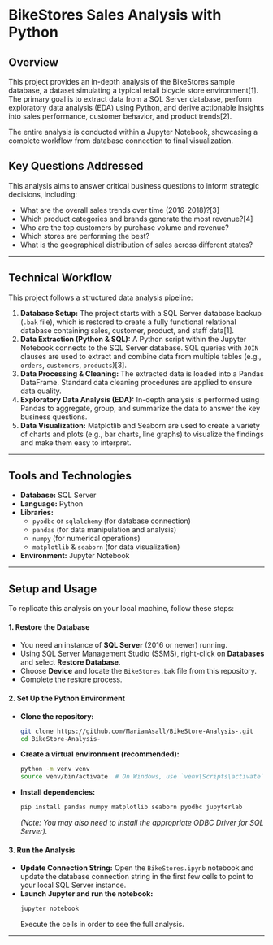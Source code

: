 # BikeStores Sales Analysis with Python

## Overview

This project provides an in-depth analysis of the BikeStores sample database, a dataset simulating a typical retail bicycle store environment[1]. The primary goal is to extract data from a SQL Server database, perform exploratory data analysis (EDA) using Python, and derive actionable insights into sales performance, customer behavior, and product trends[2].

The entire analysis is conducted within a Jupyter Notebook, showcasing a complete workflow from database connection to final visualization.

## Key Questions Addressed

This analysis aims to answer critical business questions to inform strategic decisions, including:

-   What are the overall sales trends over time (2016-2018)?[3]
-   Which product categories and brands generate the most revenue?[4]
-   Who are the top customers by purchase volume and revenue?
-   Which stores are performing the best?
-   What is the geographical distribution of sales across different states?

---

## Technical Workflow

This project follows a structured data analysis pipeline:

1.  **Database Setup:** The project starts with a SQL Server database backup (`.bak` file), which is restored to create a fully functional relational database containing sales, customer, product, and staff data[1].
2.  **Data Extraction (Python & SQL):** A Python script within the Jupyter Notebook connects to the SQL Server database. SQL queries with `JOIN` clauses are used to extract and combine data from multiple tables (e.g., `orders`, `customers`, `products`)[3].
3.  **Data Processing & Cleaning:** The extracted data is loaded into a Pandas DataFrame. Standard data cleaning procedures are applied to ensure data quality.
4.  **Exploratory Data Analysis (EDA):** In-depth analysis is performed using Pandas to aggregate, group, and summarize the data to answer the key business questions.
5.  **Data Visualization:** Matplotlib and Seaborn are used to create a variety of charts and plots (e.g., bar charts, line graphs) to visualize the findings and make them easy to interpret.

---

## Tools and Technologies

-   **Database:** SQL Server
-   **Language:** Python
-   **Libraries:**
    -   `pyodbc` or `sqlalchemy` (for database connection)
    -   `pandas` (for data manipulation and analysis)
    -   `numpy` (for numerical operations)
    -   `matplotlib` & `seaborn` (for data visualization)
-   **Environment:** Jupyter Notebook

---

## Setup and Usage

To replicate this analysis on your local machine, follow these steps:

#### 1. Restore the Database

-   You need an instance of **SQL Server** (2016 or newer) running.
-   Using SQL Server Management Studio (SSMS), right-click on **Databases** and select **Restore Database**.
-   Choose **Device** and locate the `BikeStores.bak` file from this repository.
-   Complete the restore process.

#### 2. Set Up the Python Environment

-   **Clone the repository:**
    ```bash
    git clone https://github.com/MariamAsall/BikeStore-Analysis-.git
    cd BikeStore-Analysis-
    ```
-   **Create a virtual environment (recommended):**
    ```bash
    python -m venv venv
    source venv/bin/activate  # On Windows, use `venv\Scripts\activate`
    ```
-   **Install dependencies:**
    ```bash
    pip install pandas numpy matplotlib seaborn pyodbc jupyterlab
    ```
    *(Note: You may also need to install the appropriate ODBC Driver for SQL Server).*

#### 3. Run the Analysis

-   **Update Connection String:** Open the `BikeStores.ipynb` notebook and update the database connection string in the first few cells to point to your local SQL Server instance.
-   **Launch Jupyter and run the notebook:**
    ```bash
    jupyter notebook
    ```
    Execute the cells in order to see the full analysis.

---
